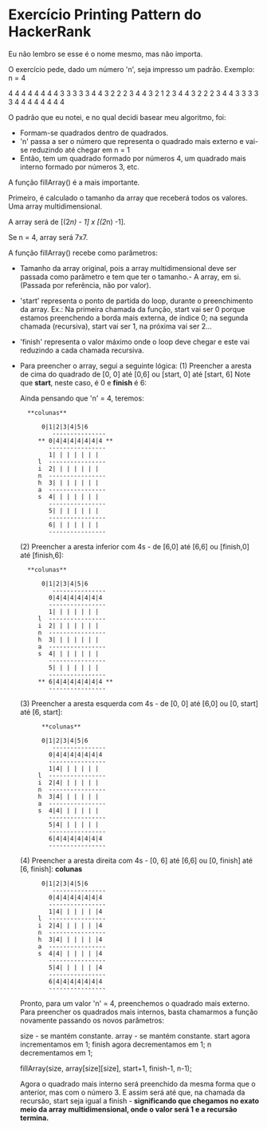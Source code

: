# Exercício Printing Pattern do HackerRank

Eu não lembro se esse é o nome mesmo, mas não importa.

O exercício pede, dado um número 'n', seja impresso um padrão. Exemplo: n = 4

4 4 4 4 4 4 4
4 3 3 3 3 3 4
4 3 2 2 2 3 4
4 3 2 1 2 3 4
4 3 2 2 2 3 4
4 3 3 3 3 3 4
4 4 4 4 4 4 4

O padrão que eu notei, e no qual decidi basear meu algoritmo, foi:

- Formam-se quadrados dentro de quadrados.
- 'n' passa a ser o número que representa o quadrado mais externo e vai-se reduzindo até chegar em n = 1
- Então, tem um quadrado formado por números 4, um quadrado mais interno formado por números 3, etc.

A função fillArray() é a mais importante.

Primeiro, é calculado o tamanho da array que receberá todos os valores. Uma array multidimensional.

A array será de [(2*n) - 1] x [(2*n) -1].

Se n = 4, array será 7x7.

A função fillArray() recebe como parâmetros:

- Tamanho da array original, pois a array multidimensional deve ser passada como parâmetro e tem que ter o tamanho.- A array, em si. (Passada por referência, não por valor).
- 'start' representa o ponto de partida do loop, durante o preenchimento da array. Ex.:
	Na primeira chamada da função, start vai ser 0 porque estamos preenchendo a borda mais externa,
	de índice 0; na segunda chamada (recursiva), start vai ser 1, na próxima vai ser 2...
- 'finish' representa o valor máximo onde o loop deve chegar e este vai reduzindo a cada chamada recursiva.

- Para preencher o array, segui a seguinte lógica:
	(1) Preencher a aresta de cima do quadrado de [0, 0] até [0,6] ou [start, 0] até [start, 6] 
	Note que **start**, neste caso, é 0 e **finish** é 6:

	Ainda pensando que 'n' = 4, teremos:
	
		**colunas**
		
        	0|1|2|3|4|5|6
               ---------------
           ** 0|4|4|4|4|4|4|4 **
              ----------------
              1| | | | | | | 
           l  ----------------
           i  2| | | | | | | 
           n  ----------------
           h  3| | | | | | | 
           a  ----------------
           s  4| | | | | | | 
              ----------------
              5| | | | | | | 
              ----------------
              6| | | | | | |
              ----------------
	
	(2) Preencher a aresta inferior com 4s - de [6,0] até [6,6] ou [finish,0] até [finish,6]:
	        
		**colunas**
		
        	0|1|2|3|4|5|6
               ---------------
              0|4|4|4|4|4|4|4
              ----------------
              1| | | | | | | 
           l  ----------------
           i  2| | | | | | | 
           n  ----------------
           h  3| | | | | | | 
           a  ----------------
           s  4| | | | | | | 
              ----------------
              5| | | | | | | 
              ----------------
           ** 6|4|4|4|4|4|4|4 **
              ----------------

	(3) Preencher a aresta esquerda com 4s - de [0, 0] até [6,0] ou [0, start] até [6, start]:

	        **colunas**

        	0|1|2|3|4|5|6
               ---------------
              0|4|4|4|4|4|4|4
              ----------------
              1|4| | | | | | 
           l  ----------------
           i  2|4| | | | | | 
           n  ----------------
           h  3|4| | | | | | 
           a  ----------------
           s  4|4| | | | | | 
              ----------------
              5|4| | | | | | 
              ----------------
              6|4|4|4|4|4|4|4 
              ----------------

	(4) Preencher a aresta direita com 4s - [0, 6] até [6,6] ou [0, finish] até [6, finish]:
	        **colunas**

        	0|1|2|3|4|5|6
               ---------------
              0|4|4|4|4|4|4|4
              ----------------
              1|4| | | | | |4 
           l  ----------------
           i  2|4| | | | | |4
           n  ----------------
           h  3|4| | | | | |4
           a  ----------------
           s  4|4| | | | | |4
              ----------------
              5|4| | | | | |4
              ----------------
              6|4|4|4|4|4|4|4 
              ----------------

	Pronto, para um valor 'n' = 4, preenchemos o quadrado mais externo.
	Para preencher os quadrados mais internos, basta chamarmos a função novamente passando os novos 
	parâmetros:

	size - se mantém constante.
	array - se mantém constante.
	start agora incrementamos em 1;
	finish agora decrementamos em 1;
	n decrementamos em 1;

	fillArray(size, array[size][size], start+1, finish-1, n-1);

	Agora o quadrado mais interno será preenchido da mesma forma que o anterior, mas com o número 3.
	E assim será até que, na chamada da recursão, start seja igual a finish - **significando que chegamos
	no exato meio da array multidimensional, onde o valor será 1 e a recursão termina.**
